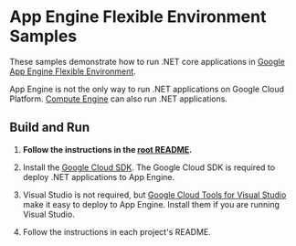 # App Engine Flexible Environment Samples

These samples demonstrate how to run .NET core applications in 
[Google App Engine Flexible Environment](https://cloud.google.com/appengine/docs/flexible/).

App Engine is not the only way to run .NET applications on Google Cloud Platform.
[Compute Engine](https://cloud.google.com/compute/) can also run .NET applications.

## Build and Run

1.  **Follow the instructions in the [root README](../../README.md).**

2.  Install the [Google Cloud SDK](https://cloud.google.com/sdk/).  The Google Cloud SDK
    is required to deploy .NET applications to App Engine.

2.  Visual Studio is not required, but [Google Cloud Tools for Visual Studio](https://marketplace.visualstudio.com/items?itemName=GoogleCloudTools.GoogleCloudPlatformExtensionforVisualStudio)
    make it easy to deploy to App Engine.  Install them if you are running Visual Studio.

3.  Follow the instructions in each project's README. 